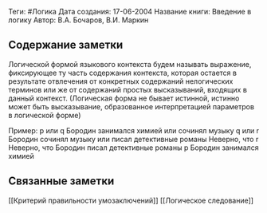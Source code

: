 Теги: #Логика
Дата создания: 17-06-2004
Название книги: Введение в логику
Автор: В.А. Бочаров, В.И. Маркин
## Содержание заметки
Логической формой языкового контекста будем называть выражение, фиксирующее ту часть содержания контекста, которая остается в результате отвлечения от конкретных содержаний нелогических терминов или же от содержаний простых высказываний, входящих в данный контекст. (Логическая форма не бывает истинной, истинно может быть высказывание, образованное интерпретацией параметров в логической форме)

Пример:
p или q                 Бородин занимался химией или сочинял музыку
q или r                  Бородин сочинял музыку или писал детективные романы
Неверно, что r     Неверно, что Бородин писал детективные романы
p                           Бородин занимался химией
## Связанные заметки
[[Критерий правильности умозаключений]]
[[Логическое следование]]